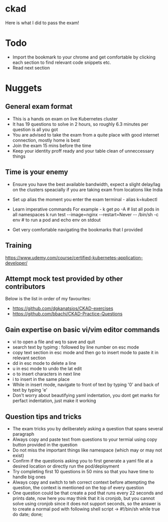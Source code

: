 # ckad
Here is what I did to pass the exam!

# Todo
* Import the bookmark to your chrome and get comfortable by clicking each section to find relevant code snippets etc.
* Read next section

# Nuggets
## General exam format
* This is a hands on exam on live Kubernetes cluster
* It has 19 questions to solve in 2 hours, so roughly 6.3 minutes per question is all you got
* You are advised to take the exam from a quite place with good internet connection, mostly home is best 
* Join the exam 15 mins before the time
* Keep your identity proff ready and your table clean of unneccessary things

## Time is your enemy
* Ensure you have the best available bandwidth, expect a slight delay/lag on the clusters speacially if you are taking exam from locations like India 
* Set up alias the moment you enter the exam terminal -
  alias k=kubectl
  
* Learn imperative commands 
  For example -
  k get po -A # list all pods in all namespaces
  k run test --image=nginx --restart=Never -- /bin/sh -c env # to run a pod and echo env on stdout
* Get very comfortable navigating the bookmarks that I provided

## Training
https://www.udemy.com/course/certified-kubernetes-application-developer/

## Attempt mock test provided by other contributors
Below is the list in order of my favourites:
* https://github.com/dgkanatsios/CKAD-exercises
* https://github.com/bbachi/CKAD-Practice-Questions

## Gain expertise on basic vi/vim editor commands
* vi to open a file and wq to save and quit
* search text by typimg : followed by line number on esc mode
* copy text section in esc mode and then go to insert mode to paste it in relevant section
* dd in esc mode to delete a line
* u in esc mode to undo the lat edit
* o to insert characters in next line
* i to insert in the same place
* While in insert mode, navigate to front of text by typing '0' and back of text by typing 'e'
* Don't worry about beautifying yaml indentation, you dont get marks for perfact indentation, just make it working

## Question tips and tricks
* The exam tricks you by deliberately asking a question that spans several paragraph
* Always copy and paste text from questions to your termial using copy button provided in the question
* Do not miss the important things like namespace (which may or may not exist)
* Confirm if the questionis asking you to first generate a yaml file at a desired location or directly run the pod/deployment
* Try completing first 10 questions in 50 mins so that you have time to handle big ones
* Always copy and switch to teh correct context before attempting the question, the context is mentioned on the top of every question
* One question could be that create a pod that runs every 22 seconds and prints date, now here you may think that it is cronjob, but you cannot solve using cronjob since it does not support seconds, so the answer is to create a normal pod with following shell script ->
  #!/bin/sh
   while true
   do
    date;
   done; 
